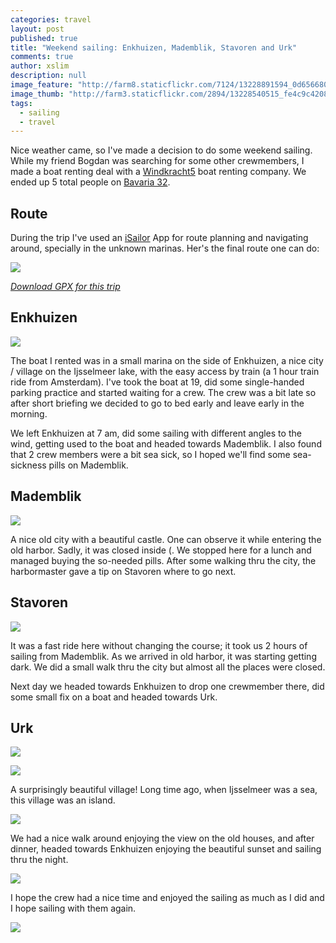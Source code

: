 ```yaml
---
categories: travel
layout: post
published: true
title: "Weekend sailing: Enkhuizen, Mademblik, Stavoren and Urk"
comments: true
author: xslim
description: null
image_feature: "http://farm8.staticflickr.com/7124/13228891594_0d656680dc_h.jpg"
image_thumb: "http://farm3.staticflickr.com/2894/13228540515_fe4c9c4208_s.jpg"
tags: 
  - sailing
  - travel
---
```


Nice weather came, so I've made a decision to do some weekend sailing. While my friend Bogdan was searching for some other crewmembers, I made a boat renting deal with a [Windkracht5](http://www.windkracht5.nl) boat renting company. We ended up 5 total people on [Bavaria 32](http://www.windkracht5.nl/nieuwe-zeilboot-huren-bavaria-32-2.htm). 

## Route

During the trip I've used an [iSailor](http://isailor.us) App for route planning and navigating around, specially in the unknown marinas. Her's the final route one can do:

![](http://farm8.staticflickr.com/7418/13303664565_98960f39f3.jpg)

_[Download GPX for this trip](https://github.com/xslim/map.mrt.io/raw/master/gpx/Enkhuizen-Mademblik-Stavoren-Urk.gpx)_



## Enkhuizen

![](http://api.tiles.mapbox.com/v3/xslim.hgm2p8g2/5.300731658935547,52.70468296296834,13/600x200.png)

The boat I rented was in a small marina on the side of Enkhuizen, a nice city / village on the Ijsselmeer lake, with the easy access by train (a 1 hour train ride from Amsterdam). I've took the boat at 19, did some single-handed parking practice and started waiting for a crew. The crew was a bit late so after short briefing we decided to go to bed early and leave early in the morning. 

We left Enkhuizen at 7 am, did some sailing with different angles to the wind, getting used to the boat and headed towards Mademblik. I also found that 2 crew members were a bit sea sick, so I hoped we'll find some sea-sickness pills on Mademblik.

## Mademblik

![](http://api.tiles.mapbox.com/v3/xslim.hgm2p8g2/5.112333297729492,52.77187598534763,13/600x200.png)

A nice old city with a beautiful castle. One can observe it while entering the old harbor. Sadly, it was closed inside (. We stopped here for a lunch and managed buying the so-needed pills. After some walking thru the city, the harbormaster gave a tip on Stavoren where to go next.

## Stavoren

![](http://api.tiles.mapbox.com/v3/xslim.hgm2p8g2/5.357508659362793,52.88601670622394,13/600x200.png)

It was a fast ride here without changing the course; it took us 2 hours of sailing from Mademblik. As we arrived in old harbor, it was starting getting dark. We did a small walk thru the city but almost all the places were closed. 

Next day we headed towards Enkhuizen to drop one crewmember there, did some small fix on a boat and headed towards Urk.

## Urk

![](http://api.tiles.mapbox.com/v3/xslim.hgm2p8g2/5.596590042114258,52.65930944832587,13/600x200.png)

![](http://farm3.staticflickr.com/2836/13228876334_d76a6948c5_z.jpg)

A surprisingly beautiful village! Long time ago, when Ijsselmeer was a sea, this village was an island. 

![](http://farm8.staticflickr.com/7128/13228425865_b8c5231ba4_z.jpg)

We had a nice walk around enjoying the view on the old houses, and after dinner, headed towards Enkhuizen enjoying the beautiful sunset and sailing thru the night.

![](http://farm4.staticflickr.com/3743/13228539093_f992afedec_z.jpg)

I hope the crew had a nice time and enjoyed the sailing as much as I did and I hope sailing with them again.

![](http://farm4.staticflickr.com/3788/13228704953_3a7081286d_z.jpg)